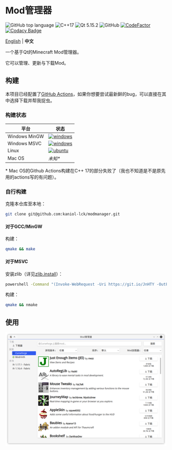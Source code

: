 # Mod管理器

![GitHub top language](https://img.shields.io/github/languages/top/kaniol-lck/modmanager) ![C++17](https://img.shields.io/badge/C%2B%2B-17-%2300599C) ![Qt 5.15.2](https://img.shields.io/badge/Qt-5.15.2-%2341CD52) ![GitHub](https://img.shields.io/github/license/kaniol-lck/modmanager) [![CodeFactor](https://www.codefactor.io/repository/github/kaniol-lck/modmanager/badge)](https://www.codefactor.io/repository/github/kaniol-lck/modmanager) [![Codacy Badge](https://app.codacy.com/project/badge/Grade/4f9ae02df7ba432aab449f9d5bdfabeb)](https://www.codacy.com/gh/kaniol-lck/modmanager/dashboard?utm_source=github.com&amp;utm_medium=referral&amp;utm_content=kaniol-lck/modmanager&amp;utm_campaign=Badge_Grade)

[English](README.md) | **中文**

一个基于Qt的Minecraft Mod管理器。

它可以管理、更新与下载Mod。

## 构建

本项目已经配置了[GitHub Actions](https://github.com/kaniol-lck/modmanager/actions)，如果你想要尝试最新鲜的bug，可以直接在其中选择下载并帮我捉虫。

### 构建状态

| 平台          | 状态                                                         |
| ------------- | ------------------------------------------------------------ |
| Windows MinGW | [![windows](https://github.com/kaniol-lck/modmanager/actions/workflows/windows-mingw.yml/badge.svg)](https://github.com/kaniol-lck/modmanager/blob/master/.github/workflows/windows-mingw.yml) |
| Windows MSVC  | [![windows](https://github.com/kaniol-lck/modmanager/actions/workflows/windows-msvc.yml/badge.svg)](https://github.com/kaniol-lck/modmanager/blob/master/.github/workflows/windows-msvc.yml) |
| Linux         | [![ubuntu](https://github.com/kaniol-lck/modmanager/actions/workflows/ubuntu.yml/badge.svg)](https://github.com/kaniol-lck/modmanager/blob/master/.github/workflows/ubuntu.yml) |
| Mac OS        | *未知\**                                                     |

\* Mac OS的Github Actions构建在C++ 17的部分失败了（我也不知道是不是原先用的actions写的有问题）。

### 自行构建

克隆本仓库至本地：

```bash
git clone git@github.com:kaniol-lck/modmanager.git
```

#### 对于GCC/MinGW

构建：

```bash
qmake && make
```

#### 对于MSVC

安装zlib（详见[zlib.install](https://github.com/horta/zlib.install)）：

```bash
powershell -Command "(Invoke-WebRequest -Uri https://git.io/JnHTY -OutFile install_zlib.bat)"; ./install_zlib.bat; del install_zlib.bat
```

构建：

```bash
qmake && nmake
```

## 使用

![curseforge_browser](images/curseforge_browser_zh.png)